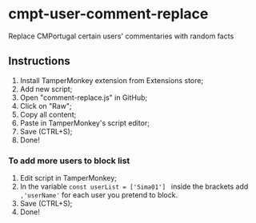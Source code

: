 # cmpt-user-comment-replace
Replace CMPortugal certain users' commentaries with random facts

## Instructions
1. Install TamperMonkey extension from Extensions store;
2. Add new script;
3. Open "comment-replace.js" in GitHub;
4. Click on "Raw";
5. Copy all content;
6. Paste in TamperMonkey's script editor;
7. Save (CTRL+S);
8. Done!

### To add more users to block list
1. Edit script in TamperMonkey;
2. In the variable ```const userList = ['Sima01'] ``` inside the brackets add ```,'userName'``` for each user you pretend to block.
3. Save (CTRL+S);
4. Done!
